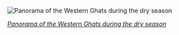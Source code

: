 
![Panorama of the Western Ghats during the dry season](https://upload.wikimedia.org/wikipedia/commons/thumb/1/18/MatheranPanoramaPointDrySeasonCrop.jpg/900px-MatheranPanoramaPointDrySeasonCrop.jpg)

*[Panorama of the Western Ghats during the dry season](https://wikipedia.org/wiki/File:MatheranPanoramaPointDrySeasonCrop.jpg)*
